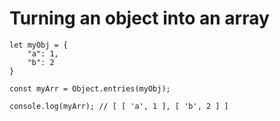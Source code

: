 # Turning an object into an array

    let myObj = {
        "a": 1,
        "b": 2
    }

    const myArr = Object.entries(myObj);

    console.log(myArr); // [ [ 'a', 1 ], [ 'b', 2 ] ]